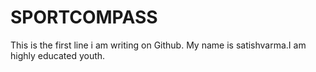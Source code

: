 # SPORTCOMPASS
This is the first line i am writing on Github.
My name is satishvarma.I am highly educated youth.
